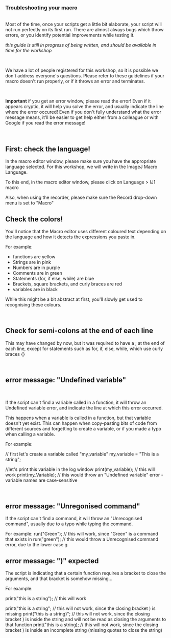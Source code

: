 ### Troubleshooting your macro

<br> Most of the time, once your scripts get a little bit elaborate, your script will not run perfectly on its first run. There are almost always bugs which throw errors, or you identify potential improvements while testing it.

*this guide is still in progress of being written, and should be available in time for the workshop* 

<br>

We have a lot of people registered for this workshop, so it is possible we don't address everyone's questions. Please refer to these guidelines if your macro doesn't run properly, or if it throws an error and terminates.

<br>

**Important** if you get an error window, please read the error! Even if it appears cryptic, it will help you solve the error, and usually indicate the line where the error occured!
Even if you don't fully understand what the error message means, it'll be easier to get help either from a colleague or with Google if you read the error message!

<br>

## First: check the language!

In the macro editor window, please make sure you have the appropriate language selected. For this workshop, we will write in the ImageJ Macro Language.

To this end, in the macro editor window, please click on Language > IJ1 macro

Also, when using the recorder, please make sure the Record drop-down menu is set to "Macro"

## Check the colors!

You'll notice that the Macro editor uses different coloured text depending on the language and how it detects the expressions you paste in. 

For example: 
* functions are yellow
* Strings are in pink
* Numbers are in purple
* Comments are in green
* Statements (for, if else, while) are blue
* Brackets, square brackets, and curly braces are red
* variables are in black  

While this might be a bit abstract at first, you'll slowly get used to recognising these colours.

<br>

## Check for semi-colons at the end of each line

This may have changed by now, but it was required to have a ; at the end of each line, except for statements such as for, if, else, while, which use curly braces {}


<br>

## error message: "Undefined variable"

<br>

If the script can't find a variable called in a function, it will throw an Undefined variable error, and indicate the line at which this error occurred.

This happens when a variable is called in a function, but that variable doesn't yet exist. This can happen when copy-pasting bits of code from different sources and forgetting to create a variable, or if you made a typo when calling a variable.

For example:

// first let's create a variable called "my_variable"
my_variable = "This is a string";

//let's print this variable in the log window
print(my_variable); // this will work
print(my_Variable); // this would throw an "Undefined variable" error - variable names are case-sensitive

<br>


## error message: "Unregonised command"

If the script can't find a command, it will throw an "Unrecognised command", usually due to a typo while typing the command.

For example:
run("Green"); // this will work, since "Green" is a command that exists in 
run("green"); // this would throw a Unrecognised command error, due to the lower case g


## error message: ")" expected

The script is indicating that a certain function requires a bracket to close the arguments, and that bracket is somehow missing...

For example:

print("this is a string"); // this will work

print("this is a string"; // this will not work, since the closing bracket ) is missing
print("this is a string)"; // this will not work, since the closing bracket ) is inside the string and will not be read as closing the arguments to that function
print("this is a string); // this will not work, since the closing bracket ) is inside an incomplete string (missing quotes to close the string)

